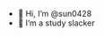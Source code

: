 - 👋 Hi, I’m @sun0428
- 👀 I’m a study slacker

<!---
sun0428/sun0428 is a ✨ special ✨ repository because its `README.md` (this file) appears on your GitHub profile.
You can click the Preview link to take a look at your changes.
--->

